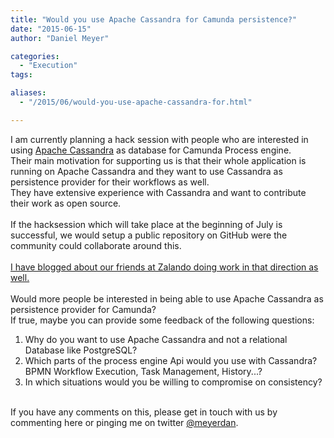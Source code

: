```yaml
---
title: "Would you use Apache Cassandra for Camunda persistence?"
date: "2015-06-15"
author: "Daniel Meyer"

categories:
  - "Execution"
tags: 

aliases:
  - "/2015/06/would-you-use-apache-cassandra-for.html"

---
```


<div>
I am currently planning a hack session with people who are interested in using <a href="http://cassandra.apache.org/">Apache Cassandra</a> as database for Camunda Process engine.<br />
Their main motivation for supporting us is that their whole application is running on Apache Cassandra and they want to use Cassandra as persistence provider for their workflows as well.<br />
They have extensive experience with Cassandra and want to contribute their work as open source.<br />
<br />
If the hacksession which will take place at the beginning of July is successful, we would setup a public repository on GitHub were the community could collaborate around this.<br />
<br />
<a href="https://tech.zalando.com/blog/camunda-meets-cassandra-at-zalando/">I have blogged about our friends at Zalando doing work in that direction as well.</a><br />
<br />
Would more people be interested in being able to use Apache Cassandra as persistence provider for Camunda?<br />
If true, maybe you can provide some feedback of the following questions:<br />
<ol><li>Why do you want to use Apache Cassandra and not a relational Database like PostgreSQL?</li>
<li>Which parts of the process engine Api would you use with Cassandra? BPMN Workflow Execution, Task Management, History...?</li>
<li>In which situations would you be willing to compromise on consistency?</li>
</ol><br />
If you have any comments on this, please get in touch with us by commenting here or pinging me on twitter <a href="https://twitter.com/meyerdan">@meyerdan</a>.<br />
<br />

</div>